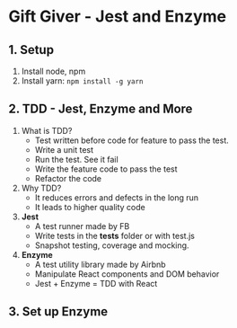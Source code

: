 # Gift Giver - Jest and Enzyme

## 1. Setup
1. Install node, npm
2. Install yarn: `npm install -g yarn`

## 2. TDD - Jest, Enzyme and More
1. What is TDD?
    * Test written before code for feature to pass the test.
    * Write a unit test
    * Run the test. See it fail
    * Write the feature code to pass the test
    * Refactor the code
2. Why TDD?
    * It reduces errors and defects in the long run
    * It leads to higher quality code
3. **Jest**
    * A test runner made by FB
    * Write tests in the __tests__ folder or with test.js
    * Snapshot testing, coverage and mocking.
4. **Enzyme**
    * A test utility library made by Airbnb
    * Manipulate React components and DOM behavior
    * Jest + Enzyme = TDD with React

## 3. Set up Enzyme

